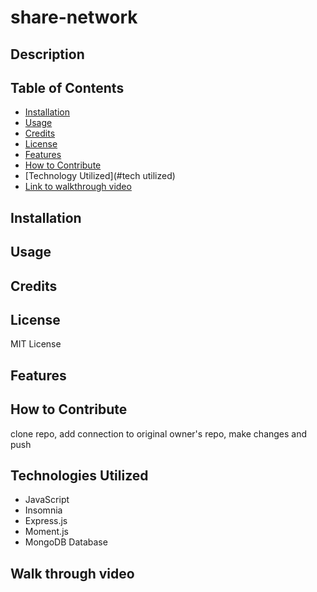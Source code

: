 # share-network

## Description




## Table of Contents

- [Installation](#installation)
- [Usage](#usage)
- [Credits](#credits)
- [License](#license)
- [Features](#features)
- [How to Contribute](#contributions)
- [Technology Utilized](#tech utilized)
- [Link to walkthrough video](#link)

## Installation



## Usage




## Credits


## License

MIT License


## Features




## How to Contribute
clone repo, add connection to original owner's repo, make changes and push 

## Technologies Utilized
- JavaScript
- Insomnia 
- Express.js 
- Moment.js
- MongoDB Database



## Walk through video